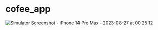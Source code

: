 # cofee_app


![Simulator Screenshot - iPhone 14 Pro Max - 2023-08-27 at 00 25 12](https://github.com/Asadq518/cofee_app/assets/80805021/318935fa-6a33-4c77-9629-717b59647bee)
